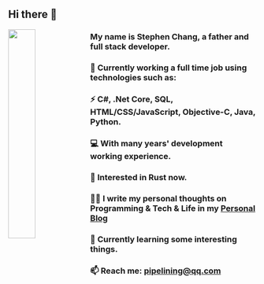 ## Hi there 👋

<img src="https://cdn-fawn.vercel.app/icons/Python.png" style="float:left;display:inline-block" width="33%" alt="">

### My name is Stephen Chang, a father and full stack developer.
### 🔭 Currently working a full time job using technologies such as:
### ⚡ C#, .Net Core, SQL, HTML/CSS/JavaScript, Objective-C, Java, Python. 
### 💻 With many years' development working experience.
### 💖 Interested in Rust now.
### ✍🏻 I write my personal thoughts on Programming & Tech & Life in my [Personal Blog](https://zhangdd.tech)
### 🌱 Currently learning some interesting things.
### 📫 Reach me: pipelining@qq.com
